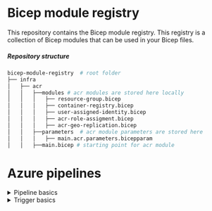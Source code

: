 # Bicep module registry


This repository contains the Bicep module registry. This registry is a collection of Bicep modules that can be used in your Bicep files.

##### Repository structure

```bash
bicep-module-registry  # root folder
├── infra
│   ├── acr
│   │   ├──modules # acr modules are stored here locally
│   │   │   ├── resource-group.bicep
│   │   │   ├── container-registry.bicep
│   │   │   ├── user-assigned-identity.bicep
│   │   │   ├── acr-role-assigment.bicep
│   │   │   ├── acr-geo-replication.bicep
│   │   ├──parameters  # acr module parameters are stored here
│   │   │   ├── main.acr.parameters.bicepparam
│   │   ├──main.bicep # starting point for acr module
```

# Azure pipelines

<details>
  <summary>Pipeline basics</summary>

- Pipeline is collection of stages, stages are collection of jobs, jobs are collection of steps.
- Each Job runs on one agent.
- Approvals can be added to stages for manual intervention.
- Deployment in yaml referes to deployment jobs and its action of running a sequencial task for one stage .
- Deployment groups are collection of target machines where the application is deployed [Strategies like run once, rolling, and canary can be used for deployment jobs].
- Environments are collection of resources where the application is deployed.
- Jobs are collection of steps that run sequentially on the same agent, there can be agentless jobs too.
- Release is versioned set of artifacts specified in a pipeline for a deployment to an environment.
- Run is a single execution of a pipeline.
- Step is a single task that is executed by the agent.
- Script is a sequence of commands that are executed by the agent.
- Task is a pre-packaged script that performs an action in a pipelines.
- Library includes secure files and variable groups. Secure files are a way to store files and share them across pipelines.
</details>

<details>
  <summary>Trigger basics</summary>

- Triggers can't use variables in triggers.
- Cannot specify triggers in the template files.
- There are two types of triggers , Build Triggers or CI Triggers and Release Triggers or CD Triggers.

```yaml
name: my-first-azure-pipeline # Name of the pipeline

# trigger: none # This will not run the pipeline automatically, you have to run it manually.
# trigger: # This is a CI or Build trigger, This will run when there is a commit to the branch or if you push specified tags.
#   # batch: true # This will run the pipeline in sequence if multiple commits are pushed. Address caution when using this, as you wont be able to run t
#   branches:
#     include:
#       - main
#       - feature/* # Wildcard can include * , ** and ? characters * meaning any number of characters and ? meaning any single character, If you start your pattern with * in a YAML pipeline, you must wrap the pattern in quotes, like "*-releases" can be used on branches and paths.
#     exclude:
#       - wip/*
#   paths:
#     include:
#       - pipelines/my-first-azure-pipeline*
#     exclude:
#       - README.md
#   tags: # This is a tag trigger, This will run when you push a tag that matches the pattern. If you don't specify any tag triggers, then by default, tags will not trigger pipelines.
#     include:
#       - v1.*
#     exclude:
#       - v1.0
# Pr Triggers
# pr:
#  branches:
#    include:
#      - main
#    exclude:
#      - wip/*
#  paths:
#    include:
#      - pipelines/my-first-azure-pipeline*
  #   exclude:
  #     - README.md
  # tags:
  #   include:
  #     - v1.*
  #   exclude:
  #     - v1.0

# resources: # This is redundant here as this is the default behaviour
#     - repo: self


```

- To skip a pipeline run, you can include the following in the commit message:
- [skip ci] or [ci skip]
- skip-checks: true or skip-checks:true
- [skip azurepipelines] or [azurepipelines skip]
- [skip azpipelines] or [azpipelines skip]
- [skip azp] or [azp skip]
- ***NO_CI***
-
- Adding conditions to the pipelines
- condition: and(succeeded(), ne(variables['Build.Reason'], 'PullRequest'))

</details>

</details>
